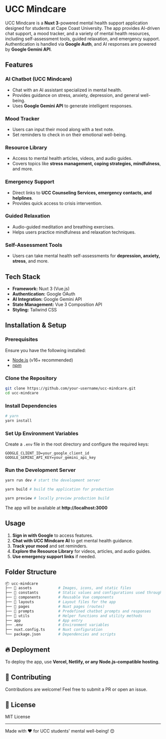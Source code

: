 # UCC Mindcare

UCC Mindcare is a **Nuxt 3**-powered mental health support application designed
for students at Cape Coast University. The app provides AI-driven chat support,
a mood tracker, and a variety of mental health resources, including
self-assessment tools, guided relaxation, and emergency support. Authentication
is handled via **Google Auth**, and AI responses are powered by **Google Gemini
API**.

## Features

### AI Chatbot (UCC Mindcare)

- Chat with an AI assistant specialized in mental health.
- Provides guidance on stress, anxiety, depression, and general well-being.
- Uses **Google Gemini API** to generate intelligent responses.

### Mood Tracker

- Users can input their mood along with a text note.
- Set reminders to check in on their emotional well-being.

### Resource Library

- Access to mental health articles, videos, and audio guides.
- Covers topics like **stress management, coping strategies, mindfulness**, and
  more.

### Emergency Support

- Direct links to **UCC Counseling Services, emergency contacts, and
  helplines**.
- Provides quick access to crisis intervention.

### Guided Relaxation

- Audio-guided meditation and breathing exercises.
- Helps users practice mindfulness and relaxation techniques.

### Self-Assessment Tools

- Users can take mental health self-assessments for **depression, anxiety,
  stress**, and more.

## Tech Stack

- **Framework:** Nuxt 3 (Vue.js)
- **Authentication:** Google OAuth
- **AI Integration:** Google Gemini API
- **State Management:** Vue 3 Composition API
- **Styling:** Tailwind CSS

## Installation & Setup

### Prerequisites

Ensure you have the following installed:

- [Node.js](https://nodejs.org/) (v16+ recommended)
- [npm](https://www.npmjs.com/)

### Clone the Repository

```sh
git clone https://github.com/your-username/ucc-mindcare.git
cd ucc-mindcare
```

### Install Dependencies

```sh
# yarn
yarn install
```

### Set Up Environment Variables

Create a `.env` file in the root directory and configure the required keys:

```env
GOOGLE_CLIENT_ID=your_google_client_id
GOOGLE_GEMINI_API_KEY=your_gemini_api_key
```

### Run the Development Server

```sh
yarn run dev # start the development server

yarn build # build the application for production

yarn preview # locally preview production build
```

The app will be available at **http://localhost:3000**

## Usage

1. **Sign in with Google** to access features.
2. **Chat with UCC Mindcare AI** to get mental health guidance.
3. **Track your mood** and set reminders.
4. **Explore the Resource Library** for videos, articles, and audio guides.
5. **Use emergency support links** if needed.

## Folder Structure

```sh
📦 ucc-mindcare
├── 📂 assets            # Images, icons, and static files
├── 📂 constants         # Static values and configurations used throughout the app
├── 📂 components        # Reusable Vue components
├── 📂 layouts           # Layout files for the app
├── 📂 pages             # Nuxt pages (routes)
├── 📂 prompts           # Predefined chatbot prompts and responses
├── 📂 utils             # Helper functions and utility methods
├── app                 # App entry
├── .env                # Environment variables
├── nuxt.config.ts      # Nuxt configuration
└── package.json        # Dependencies and scripts
```

## 🔥 Deployment

To deploy the app, use **Vercel, Netlify, or any Node.js-compatible hosting**.

## 🤝 Contributing

Contributions are welcome! Feel free to submit a PR or open an issue.

## 📜 License

MIT License

---

Made with ❤️ for UCC students' mental well-being! 😊
